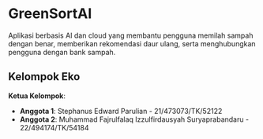 # GreenSortAI
Aplikasi berbasis AI dan cloud yang membantu pengguna memilah sampah dengan benar, memberikan rekomendasi daur ulang, serta menghubungkan pengguna dengan bank sampah.

## Kelompok Eko
**Ketua Kelompok**: 
- **Anggota 1**: Stephanus Edward Parulian - 21/473073/TK/52122
- **Anggota 2**: Muhammad Fajrulfalaq Izzulfirdausyah Suryaprabandaru - 22/494174/TK/54184
